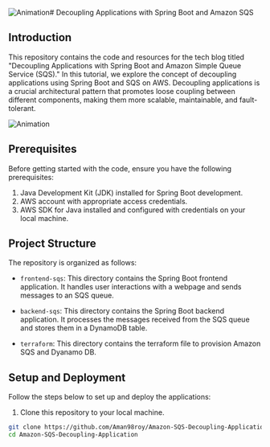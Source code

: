![Animation](https://github.com/Aman98roy/Amazon-SQS-Decoupling-Application/assets/63066645/88b48848-c867-4519-9756-a3449fdb6703)# Decoupling Applications with Spring Boot and Amazon SQS

## Introduction

This repository contains the code and resources for the tech blog titled "Decoupling Applications with Spring Boot and Amazon Simple Queue Service (SQS)." In this tutorial, we explore the concept of decoupling applications using Spring Boot and SQS on AWS. Decoupling applications is a crucial architectural pattern that promotes loose coupling between different components, making them more scalable, maintainable, and fault-tolerant.

![Animation](https://github.com/Aman98roy/Amazon-SQS-Decoupling-Application/assets/63066645/521df99b-eb6c-4b87-b9b2-93c324593eaf)


## Prerequisites

Before getting started with the code, ensure you have the following prerequisites:

1. Java Development Kit (JDK) installed for Spring Boot development.
2. AWS account with appropriate access credentials.
3. AWS SDK for Java installed and configured with credentials on your local machine.

## Project Structure

The repository is organized as follows:

- `frontend-sqs`: This directory contains the Spring Boot frontend application. It handles user interactions with a webpage and sends messages to an SQS queue.

- `backend-sqs`: This directory contains the Spring Boot backend application. It processes the messages received from the SQS queue and stores them in a DynamoDB table.

- `terraform`: This directory contains the terraform file to provision Amazon SQS and Dyanamo DB.

## Setup and Deployment

Follow the steps below to set up and deploy the applications:

1. Clone this repository to your local machine.

```bash
git clone https://github.com/Aman98roy/Amazon-SQS-Decoupling-Application.git
cd Amazon-SQS-Decoupling-Application

